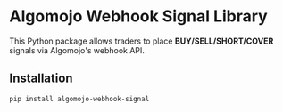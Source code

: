 # Algomojo Webhook Signal Library

This Python package allows traders to place **BUY/SELL/SHORT/COVER** signals via Algomojo's webhook API.

## Installation

```bash
pip install algomojo-webhook-signal
```
